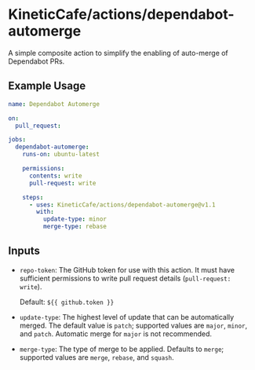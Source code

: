 # KineticCafe/actions/dependabot-automerge

A simple composite action to simplify the enabling of auto-merge of Dependabot
PRs.

## Example Usage

```yaml
name: Dependabot Automerge

on:
  pull_request:

jobs:
  dependabot-automerge:
    runs-on: ubuntu-latest

    permissions:
      contents: write
      pull-request: write

    steps:
      - uses: KineticCafe/actions/dependabot-automerge@v1.1
        with:
          update-type: minor
          merge-type: rebase
```

## Inputs

- `repo-token`: The GitHub token for use with this action. It must have
  sufficient permissions to write pull request details (`pull-request: write`).

  Default: `${{ github.token }}`

- `update-type`: The highest level of update that can be automatically merged.
  The default value is `patch`; supported values are `major`, `minor`, and
  `patch`. Automatic merge for `major` is not recommended.

- `merge-type`: The type of merge to be applied. Defaults to `merge`; supported
  values are `merge`, `rebase`, and `squash`.
